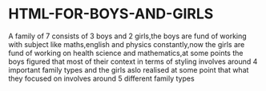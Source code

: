 # HTML-FOR-BOYS-AND-GIRLS
A family of 7 consists of 3 boys and 2 girls,the boys are fund of working with subject like
maths,english and physics constantly,now the girls are fund of working on health science and 
mathematics,at some points the boys figured that most of their context in terms of styling
involves around 4 important family types and the girls aslo realised at some point that what they focused on 
involves around 5 different family types
